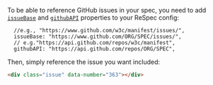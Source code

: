 To be able to reference GitHub issues in your spec, you need to add [`issueBase`](issueBase) and [`githubAPI`](githubAPI) properties to your ReSpec config:

```JS
  //e.g., "https://www.github.com/w3c/manifest/issues/",
  issueBase: "https://www.github.com/ORG/SPEC/issues/",
  // e.g."https://api.github.com/repos/w3c/manifest",
  githubAPI: "https://api.github.com/repos/ORG/SPEC",
```

Then, simply reference the issue you want included:

```HTML
<div class="issue" data-number="363"></div>
```

